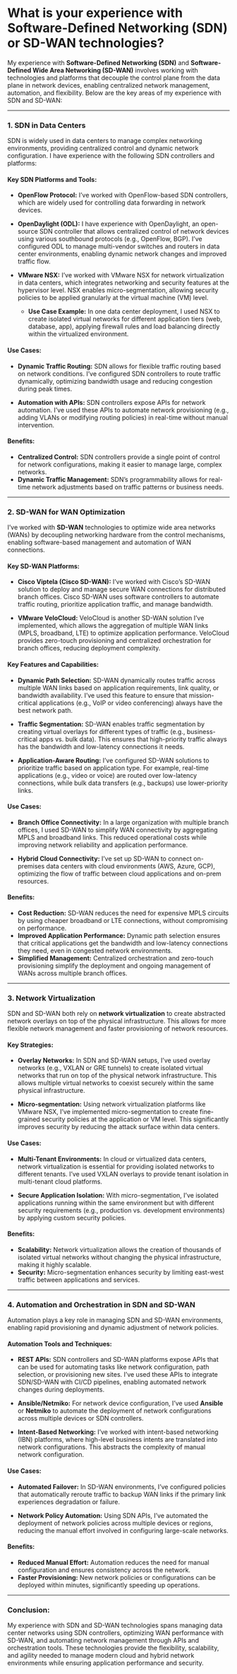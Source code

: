 <h1>What is your experience with Software-Defined Networking (SDN) or SD-WAN technologies?</h1>

My experience with **Software-Defined Networking (SDN)** and **Software-Defined Wide Area Networking (SD-WAN)** involves working with technologies and platforms that decouple the control plane from the data plane in network devices, enabling centralized network management, automation, and flexibility. Below are the key areas of my experience with SDN and SD-WAN:

---

### **1. SDN in Data Centers**

SDN is widely used in data centers to manage complex networking environments, providing centralized control and dynamic network configuration. I have experience with the following SDN controllers and platforms:

#### **Key SDN Platforms and Tools:**
- **OpenFlow Protocol:** I’ve worked with OpenFlow-based SDN controllers, which are widely used for controlling data forwarding in network devices.
  
- **OpenDaylight (ODL):** I have experience with OpenDaylight, an open-source SDN controller that allows centralized control of network devices using various southbound protocols (e.g., OpenFlow, BGP). I’ve configured ODL to manage multi-vendor switches and routers in data center environments, enabling dynamic network changes and improved traffic flow.
  
- **VMware NSX:** I’ve worked with VMware NSX for network virtualization in data centers, which integrates networking and security features at the hypervisor level. NSX enables micro-segmentation, allowing security policies to be applied granularly at the virtual machine (VM) level.
  - **Use Case Example:** In one data center deployment, I used NSX to create isolated virtual networks for different application tiers (web, database, app), applying firewall rules and load balancing directly within the virtualized environment.

#### **Use Cases:**
- **Dynamic Traffic Routing:** SDN allows for flexible traffic routing based on network conditions. I’ve configured SDN controllers to route traffic dynamically, optimizing bandwidth usage and reducing congestion during peak times.
  
- **Automation with APIs:** SDN controllers expose APIs for network automation. I’ve used these APIs to automate network provisioning (e.g., adding VLANs or modifying routing policies) in real-time without manual intervention.

#### **Benefits:**
- **Centralized Control:** SDN controllers provide a single point of control for network configurations, making it easier to manage large, complex networks.
- **Dynamic Traffic Management:** SDN’s programmability allows for real-time network adjustments based on traffic patterns or business needs.

---

### **2. SD-WAN for WAN Optimization**

I’ve worked with **SD-WAN** technologies to optimize wide area networks (WANs) by decoupling networking hardware from the control mechanisms, enabling software-based management and automation of WAN connections.

#### **Key SD-WAN Platforms:**
- **Cisco Viptela (Cisco SD-WAN):** I’ve worked with Cisco’s SD-WAN solution to deploy and manage secure WAN connections for distributed branch offices. Cisco SD-WAN uses software controllers to automate traffic routing, prioritize application traffic, and manage bandwidth.
  
- **VMware VeloCloud:** VeloCloud is another SD-WAN solution I’ve implemented, which allows the aggregation of multiple WAN links (MPLS, broadband, LTE) to optimize application performance. VeloCloud provides zero-touch provisioning and centralized orchestration for branch offices, reducing deployment complexity.

#### **Key Features and Capabilities:**
- **Dynamic Path Selection:** SD-WAN dynamically routes traffic across multiple WAN links based on application requirements, link quality, or bandwidth availability. I’ve used this feature to ensure that mission-critical applications (e.g., VoIP or video conferencing) always have the best network path.
  
- **Traffic Segmentation:** SD-WAN enables traffic segmentation by creating virtual overlays for different types of traffic (e.g., business-critical apps vs. bulk data). This ensures that high-priority traffic always has the bandwidth and low-latency connections it needs.
  
- **Application-Aware Routing:** I’ve configured SD-WAN solutions to prioritize traffic based on application type. For example, real-time applications (e.g., video or voice) are routed over low-latency connections, while bulk data transfers (e.g., backups) use lower-priority links.

#### **Use Cases:**
- **Branch Office Connectivity:** In a large organization with multiple branch offices, I used SD-WAN to simplify WAN connectivity by aggregating MPLS and broadband links. This reduced operational costs while improving network reliability and application performance.
  
- **Hybrid Cloud Connectivity:** I’ve set up SD-WAN to connect on-premises data centers with cloud environments (AWS, Azure, GCP), optimizing the flow of traffic between cloud applications and on-prem resources.

#### **Benefits:**
- **Cost Reduction:** SD-WAN reduces the need for expensive MPLS circuits by using cheaper broadband or LTE connections, without compromising on performance.
- **Improved Application Performance:** Dynamic path selection ensures that critical applications get the bandwidth and low-latency connections they need, even in congested network environments.
- **Simplified Management:** Centralized orchestration and zero-touch provisioning simplify the deployment and ongoing management of WANs across multiple branch offices.

---

### **3. Network Virtualization**

SDN and SD-WAN both rely on **network virtualization** to create abstracted network overlays on top of the physical infrastructure. This allows for more flexible network management and faster provisioning of network resources.

#### **Key Strategies:**
- **Overlay Networks:** In SDN and SD-WAN setups, I’ve used overlay networks (e.g., VXLAN or GRE tunnels) to create isolated virtual networks that run on top of the physical network infrastructure. This allows multiple virtual networks to coexist securely within the same physical infrastructure.
  
- **Micro-segmentation:** Using network virtualization platforms like VMware NSX, I’ve implemented micro-segmentation to create fine-grained security policies at the application or VM level. This significantly improves security by reducing the attack surface within data centers.

#### **Use Cases:**
- **Multi-Tenant Environments:** In cloud or virtualized data centers, network virtualization is essential for providing isolated networks to different tenants. I’ve used VXLAN overlays to provide tenant isolation in multi-tenant cloud platforms.
  
- **Secure Application Isolation:** With micro-segmentation, I’ve isolated applications running within the same environment but with different security requirements (e.g., production vs. development environments) by applying custom security policies.

#### **Benefits:**
- **Scalability:** Network virtualization allows the creation of thousands of isolated virtual networks without changing the physical infrastructure, making it highly scalable.
- **Security:** Micro-segmentation enhances security by limiting east-west traffic between applications and services.

---

### **4. Automation and Orchestration in SDN and SD-WAN**

Automation plays a key role in managing SDN and SD-WAN environments, enabling rapid provisioning and dynamic adjustment of network policies.

#### **Automation Tools and Techniques:**
- **REST APIs:** SDN controllers and SD-WAN platforms expose APIs that can be used for automating tasks like network configuration, path selection, or provisioning new sites. I’ve used these APIs to integrate SDN/SD-WAN with CI/CD pipelines, enabling automated network changes during deployments.
  
- **Ansible/Netmiko:** For network device configuration, I’ve used **Ansible** or **Netmiko** to automate the deployment of network configurations across multiple devices or SDN controllers.
  
- **Intent-Based Networking:** I’ve worked with intent-based networking (IBN) platforms, where high-level business intents are translated into network configurations. This abstracts the complexity of manual network configuration.

#### **Use Cases:**
- **Automated Failover:** In SD-WAN environments, I’ve configured policies that automatically reroute traffic to backup WAN links if the primary link experiences degradation or failure.
  
- **Network Policy Automation:** Using SDN APIs, I’ve automated the deployment of network policies across multiple devices or regions, reducing the manual effort involved in configuring large-scale networks.

#### **Benefits:**
- **Reduced Manual Effort:** Automation reduces the need for manual configuration and ensures consistency across the network.
- **Faster Provisioning:** New network policies or configurations can be deployed within minutes, significantly speeding up operations.

---

### **Conclusion:**

My experience with SDN and SD-WAN technologies spans managing data center networks using SDN controllers, optimizing WAN performance with SD-WAN, and automating network management through APIs and orchestration tools. These technologies provide the flexibility, scalability, and agility needed to manage modern cloud and hybrid network environments while ensuring application performance and security.
